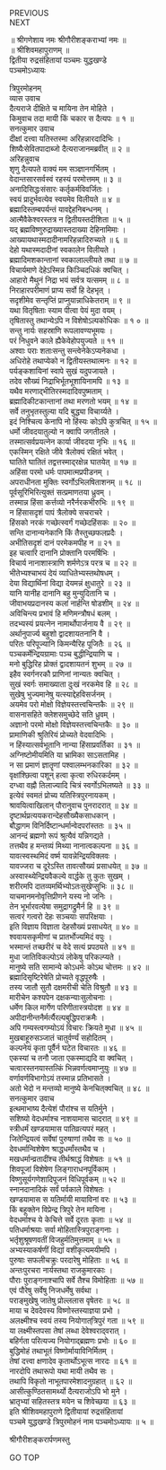 PREVIOUS  
NEXT  
  
॥ श्रीगणेशाय नमः श्रीगौरीशङ्कराभ्यां नमः ॥  
॥ श्रीशिवमहापुराणम् ॥  
द्वितीया रुद्रसंहितायां पञ्चमः युद्धखण्डे  
पञ्चमोऽध्यायः  
  
त्रिपुरमोहनम्  
व्यास उवाच  
दैत्यराजे दीक्षिते च मायिना तेन मोहिते ।  
किमुवाच तदा मायी किं चकार स दैत्यपः ॥ १ ॥  
सनत्कुमार उवाच  
दीक्षां दत्त्वा यतिस्तस्मा अरिहन्नारदादिभिः ।  
शिष्यैःसेवितपादाब्जो दैत्यराजानमब्रवीत् ॥ २ ॥  
अरिहन्नुवाच  
शृणु दैत्यपते वाक्यं मम सञ्ज्ञानगर्भितम् ।  
वेदान्तसारसर्वस्वं रहस्यं परमोत्तमम् ॥ ३ ॥  
अनादिसिद्धःसंसारः कर्तृकर्मविवर्जितः ।  
स्वयं प्रादुर्भवत्येव स्वयमेव विलीयते ॥ ४ ॥  
ब्रह्मादिस्तम्बपर्यन्तं यावद्देहनिबन्धनम् ।  
आत्मैवैकेश्वरस्तत्र न द्वितीयस्तदीशिता ॥ ५ ॥  
यद्‌ ब्रह्मविष्णुरुद्राख्यास्तदाख्या देहिनामिमाः ।  
आख्यायथास्मदादीनामरिहन्नादिरुच्यते ॥ ६ ॥  
देहो यथास्मदादीनां स्वकालेन विलीयते ।  
ब्रह्मादिमशकान्तानां स्वकालाल्लीयते तथा ॥ ७ ॥  
विचार्यमाणे देहेऽस्मिन्न किञ्चिदधिकं क्वचित् ।  
आहारो मैथुनं निद्रा भयं सर्वत्र यत्समम् ॥ ८ ॥  
निराहारपरीमाणं प्राप्य सर्वो हि देहभृत् ।  
सदृशीमेव सन्तृप्तिं प्राप्नुयान्नाधिकेतराम् ॥ ९ ॥  
यथा वितृषिताः स्याम पीत्वा पेयं मुदा वयम् ।  
तृषितास्तु तथान्येऽपि न विशेषोऽल्पकोधिकः ॥ १ ० ॥  
सन्तु नार्यः सहस्राणि रूपलावण्यभूमयः ।  
परं निधुवने काले ह्यैकेवेहोपयुज्यते ॥ ११ ॥  
अश्वाः पराः शताःसन्तु सन्त्वेनेकेऽप्यनेकधा ।  
अधिरोहे तथाप्येको न द्वितीयस्तथात्मनः ॥ १२ ॥  
पर्यङ्‌कशायिनां स्वापे सुखं यदुपजायते ।  
तदेव सौख्यं निद्राभिर्भूतभूशायिनामपि ॥ १३ ॥  
यथैव मरणाद्‌भीतिरस्मदादिवपुष्मताम् ।  
ब्रह्मादिकीटकान्तानां तथा मरणतो भयम् ॥ १४ ॥  
सर्वे तनुभृतस्तुल्या यदि बुद्ध्या विचार्य्यते ।  
इदं निश्चित्य केनापि नो हिंस्यः कोऽपि कुत्रचित् ॥ १५ ॥  
धर्मो जीवदयातुल्यो न क्वापि जगतीतले ।  
तस्मात्सर्वप्रयत्नेन कार्या जीवदया नृभिः ॥ १६ ॥  
एकस्मिन् रक्षिते जीवे त्रैलोक्यं रक्षितं भवेत् ।  
घातिते घातितं तद्वत्तस्माद्‌रक्षेन्न घातयेत् ॥ १७ ॥  
अहिंसा परमो धर्मः पापमात्मप्रपीडनम् ।  
अपराधीनता मुक्तिः स्वर्गोऽभिलषिताशनम् ॥ १८ ॥  
पूर्वसूरिभिरित्युक्तं सत्प्रमाणतया ध्रुवम् ।  
तस्मान्न हिंसा कर्त्तव्यो नरैर्नरकभीरुभिः ॥ १९ ॥  
न हिंसासदृशं पापं त्रैलोक्ये सचराचरे ।  
हिंसको नरकं गच्छेत्स्वर्गं गच्छेदहिंसकः ॥ २० ॥  
सन्ति दानान्यनेकानि किं तैस्तुच्छफलप्रदैः ।  
अभीतिसदृशं दानं परमेकमपीह न ॥ २१ ॥  
इह चत्वारि दानानि प्रोक्तानि परमर्षिभिः ।  
विचार्य नानाशास्त्राणि शर्मणेऽत्र परत्र च ॥ २२ ॥  
भीतेभ्यश्चाभयं देयं व्याधितेभ्यस्तथोषधम् ।  
देया विद्यार्थिनां विद्या देयमन्नं क्षुधातुरे ॥ २३ ॥  
यानि यानीह दानानि बहु मुन्युदितानि च ।  
जीवाभयप्रदानस्य कलां नार्हन्ति षोडशीम् ॥ २४ ॥  
अविचिन्त्य प्रभावं हि मणिमन्त्रौषधं बलम् ।  
तदभ्यस्यं प्रयत्नेन नामार्थोपार्जनाय वै ॥ २९ ॥  
अर्थानुपार्ज्य बहुशो द्वादशायतनानि वै ।  
परितः परिपूज्यानि किमन्यैरिह पूजितैः ॥ २६ ॥  
पञ्चकर्मेन्द्रियग्रामाः पञ्च बुद्धीन्द्रियाणि च ।  
मनो बुद्धिरिह प्रोक्तं द्वादशायतनं शुभम् ॥ २७ ॥  
इहैव स्वर्गनरकौ प्राणिनां नान्यतः क्वचित् ।  
सुखं स्वर्गः समाख्याता दुःखं नरकमेव हि ॥ २८ ॥  
सुखेषु भुज्यमानेषु यत्स्याद्देहविसर्जनम् ।  
अयमेव परो मोक्षो विज्ञेयस्तत्त्वचिन्तकैः ॥ २९ ॥  
वासनासहिते क्लेशसमुच्छेदे सति ध्रुवम् ।  
अज्ञानो परमो मोक्षो विज्ञेयस्तत्त्वचिन्तकैः ॥ ३० ॥  
प्रामाणिकी श्रुतिरियं प्रोच्यते वेदवादिभिः ।  
न हिंस्यात्सर्वभूतानि नान्या हिंसाप्रवर्तिका ॥ ३१ ॥  
अग्निष्टोमीयमिति या भ्रामिका साऽसतामिह ।  
न सा प्रमाणं ज्ञातॄणां पश्वालम्भनकारिका ॥ ३२ ॥  
वृक्षांश्छित्वा पशून् हत्वा कृत्वा रुधिरकर्दमम् ।  
दग्ध्वा वह्नौ तिलाज्यादि चित्रं स्वर्गोऽभिलष्यते ॥ ३३ ॥  
इत्येवं स्वमतं प्रोच्य यतिस्त्रिपुरनायकम् ।  
श्रावयित्वाखिलान् पौरानुवाच पुनरादरात् ॥ ३४ ॥  
दृष्टार्थप्रत्ययकरान्देहसौख्यैकसाधकान् ।  
बौद्धागम विनिर्दिष्टान्धर्मान्वेदपरांस्ततः ॥ ३५ ॥  
आनन्दं ब्रह्मणो रूपं श्रुत्यैवं यन्निगद्यते ।  
तत्तथैव ह मन्तव्यं मिथ्या नानात्वकल्पना ॥ ३६ ॥  
यावत्स्वस्थमिदं वर्ष्म यावन्नेन्द्रियविक्लवः ।  
यावज्जरा च दूरेऽस्ति तावत्सौख्यं प्रसाधयेत् ॥ ३७ ॥  
अस्वास्थ्येन्द्रियवैकल्ये वार्द्धके तु कुतः सुखम् ।  
शरीरमपि दातव्यमर्थिभ्योऽतःसुखेप्सुभिः ॥ ३८ ॥  
याचमानमनोवृत्तिप्रीणने यस्य नो जनिः ।  
तेन भूर्भारवत्येषा समुद्रागद्रुमैर्न हि ॥ ३९ ॥  
सत्वरं गत्वरो देहः सञ्चयाः सपरिक्षयाः ।  
इति विज्ञाय विज्ञाता देहसौख्यं प्रसाधयेत् ॥ ४० ॥  
श्ववायसकृमीणां च प्रातर्भोज्यमिदं वपुः ।  
भस्मान्तं तच्छरीरं च वेदे सत्यं प्रपठ्यते ॥ ४१ ॥  
मुधा जातिविकल्पोऽयं लोकेषु परिकल्प्यते ।  
मानुष्ये सति सामान्ये कोऽधर्मः कोऽथ चोत्तमः ॥ ४२ ॥  
ब्रह्मादिसृष्टिरेषेति प्रोच्यते वृद्धपूरुषैः ।  
तस्य जातौ सुतौ दक्षमरीची चेति विश्रुतौ ॥ ४३ ॥  
मारीचेन कश्यपेन दक्षकन्याःसुलोचनाः ।  
धर्मेण किल मार्गेण परिणीतास्त्रयोदश ॥ ४४ ॥  
अपीदानीन्तनैर्मर्त्यैरल्पबुद्धिपराक्रमैः ।  
अपि गम्यस्त्वगम्योऽयं विचारः क्रियते मुधा ॥ ४५ ॥  
मुखबाहूरुसञ्जातं चातुर्वर्ण्यं सहोदितम् ।  
कल्पनेयं कृता पूर्वैर्न घटेत विचारतः ॥ ४६ ॥  
एकस्यां च तनौ जाता एकस्माद्यदि वा क्वचित् ।  
चत्वारस्तनयास्तत्किं भिन्नवर्णत्वमाप्नुयुः ॥ ४७ ॥  
वर्णावर्णविभागोऽयं तस्मान्न प्रतिभासते ।  
अतो भेदो न मन्तव्यो मानुष्ये केनचित्‌क्वचित् ॥ ४८ ॥  
सनत्कुमार उवाच  
इत्थमाभाष्य दैत्येशं पौरांश्च स यतिर्मुने ।  
सशिष्यो वेदधर्माश्च नाशयामास चादरात् ॥ ४९ ॥  
स्त्रीधर्मं खण्डयामास पातिव्रत्यपरं महत् ।  
जितेन्द्रियत्वं सर्वेषां पुरुषाणां तथैव सः ॥ ५० ॥  
देवधर्मान्विशेषेण श्राद्धधर्मांस्तथैव च ।  
मखधर्मान्व्रतादींश्च तीर्थश्राद्धं विशेषतः ॥ ५१ ॥  
शिवपूजां विशेषेण लिङ्‌गाराधनपूर्विकाम् ।  
विष्णुसूर्यगणेशादिपूजनं विधिपूर्वकम् ॥ ५२ ॥  
स्नानदानादिकं सर्वं पर्वकाले विशेषतः ।  
खण्डयामास स यतिर्मायी मायाविनां वरः ॥ ५३ ॥  
किं बहूक्तेन विप्रेन्द्र त्रिपुरे तेन मायिना ।  
वेदधर्माश्च ये केचित्ते सर्वे दूरतः कृताः ॥ ५४ ॥  
पतिधर्माश्रयाः सर्वा मोहितास्त्रिपुराङ्‌गनाः ।  
भर्तृशुश्रूषणवतीं विजहुर्मतिमुत्तमाम् ॥ ५५ ॥  
अभ्यस्याकर्षणीं विद्यां वशीकृत्यमयीमपि ।  
पुरुषाः सफलीचक्रुः परदारेषु मोहिताः ॥ ५६ ॥  
अन्तःपुरचरा नार्यस्तथा राजकुमारकाः ।  
पौराः पुराङ्‌गनाश्चापि सर्वे तैश्च विमोहिताः ॥ ५७ ॥  
एवं पौरेषु सर्वेषु निजधर्मेषु सर्वथा ।  
पराङ्मुखेषु जातेषु प्रोल्ललास वृषेतरः ॥ ५८ ॥  
माया च देवदेवस्य विष्णोस्तस्याज्ञया प्रभो ।  
अलक्ष्मीश्च स्वयं तस्य नियोगात्‌त्रिपुरं गता ॥ ५९ ॥  
या लक्ष्मीस्तपसा तेषां लब्धा देवेश्वराद्‌वरात् ।  
बहिर्गता परित्यज्य नियोगाद्‌ब्रह्मणः प्रभोः ॥ ६० ॥  
बुद्धिमोहं तथाभूतं विष्णोर्मायाविनिर्मितम् ।  
तेषां दत्त्वा क्षणादेव कृतार्थोऽभूत्स नारदः ॥ ६१ ॥  
नारदोपि तथारूपो यथा मायी तथैव सः ।  
तथापि विकृतो नाभूतपारमेशादनुग्रहात् ॥ ६२ ॥  
आसीत्कुण्ठितसामर्थ्यो दैत्यराजोऽपि भो मुने ।  
भ्रातृभ्यां सहितस्तत्र मयेन च शिवेच्छया ॥ ६३ ॥  
इति श्रीशिवमहापुराणे द्वितीयायां रुद्रसंहितायां  
पञ्चमे युद्धखण्डे त्रिपुरमोहनं नाम पञ्चमोऽध्यायः ॥ ५ ॥  
  
  
श्रीगौरीशङ्करार्पणमस्तु  
  
GO TOP
